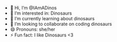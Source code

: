 - 👋 Hi, I’m @IAmADinos
- 👀 I’m interested in: Dinosaurs
- 🌱 I’m currently learning about dinosaurs
- 💞️ I’m looking to collaborate on coding dinosaurs
- 😄 Pronouns: she/her
- ⚡ Fun fact: I like Dinosaurs <3

<!---
IAmADinos/IAmADinos is a ✨ special ✨ repository because its `README.md` (this file) appears on your GitHub profile.
You can click the Preview link to take a look at your changes.
--->
